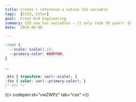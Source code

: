 ```yaml
---
title: Create + reference a native CSS variable
tags:  [CSS3, Color]
goal:  Front-End Engineering
summary: CSS now has variables — it only took 20 years! 😲
date:  2019-06-08

---
```


```css
:root {
  --scale: scale(1.1);
  --primary-color: #00FF00;
}
```
…
```css
.btn { transform: var(--scale); }
.foo { color: var(--primary-color); }
/* etc */
```

{{< codepen id="vwZWPz" tab="css" >}}
